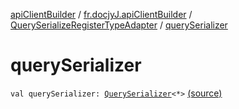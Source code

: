 [apiClientBuilder](../../index.md) / [fr.docjyJ.apiClientBuilder](../index.md) / [QuerySerializeRegisterTypeAdapter](index.md) / [querySerializer](./query-serializer.md)

# querySerializer

`val querySerializer: `[`QuerySerializer`](../-query-serializer/index.md)`<*>` [(source)](https://github.com/docjyj/apiClientBuilder/tree/master/src/main/kotlin/fr/docjyJ/apiClientBuilder/QuerySerializeRegisterTypeAdapter.kt#L7)